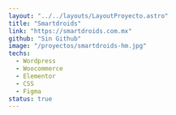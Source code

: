 ```yaml
---
layout: "../../layouts/LayoutProyecto.astro"
title: "Smartdroids"
link: "https://smartdroids.com.mx"
github: "Sin Github"
image: "/proyectos/smartdroids-hm.jpg"
techs:
  - Wordpress
  - Woocommerce
  - Elementor
  - CSS
  - Figma
status: true
---
```


